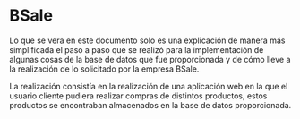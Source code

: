 # BSale
Lo que se vera en este documento solo es una explicación de manera más simplificada el paso a paso que se realizó para la implementación de algunas cosas de la base de datos que fue proporcionada y de cómo lleve a la realización de lo solicitado por la empresa BSale.

La realización consistía en la realización de una aplicación web en la que el usuario cliente pudiera realizar compras de distintos productos, estos productos se encontraban almacenados en la base de datos proporcionada. 
